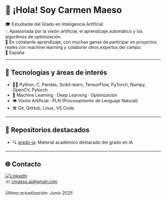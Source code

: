 # 👋 ¡Hola! Soy Carmen Maeso

🎓 Estudiante del Grado en Inteligencia Artificial  
💡 Apasionada por la visión artificial, el aprendizaje automático y los algoritmos de optimización.  
🔬 En constante aprendizaje, con muchas ganas de participar en proyectos reales con machine learning y colaborar otros expertos del campo.  
📍 España 

---

## 🧠 Tecnologías y áreas de interés

- 🧑‍💻 Python, C, Pandas, Scikit-learn, TensorFlow, PyTorch, Numpy, OpenCV, Pytorch
- 🤖 Machine Learning · Deep Learning · Optimización
- 👁️ Visión Artificial · PLN (Procesamiento de Lenguaje Natural)
- 🛠️ Git, GitHub, Linux, VS Code

---

## 📌 Repositorios destacados

- 🔍 [grado-ia](https://github.com/cmaeso/grado-ia): Material académico destacado del grado en IA

---

## 🌐 Contacto

[![LinkedIn](https://img.shields.io/badge/LinkedIn-cmaeso-blue?style=flat&logo=linkedin)](https://www.linkedin.com/in/carmen-maeso-soler-27b763164/)  
✉️ cmaeso.ai@gmail.com

_Última actualización: Junio 2025_
